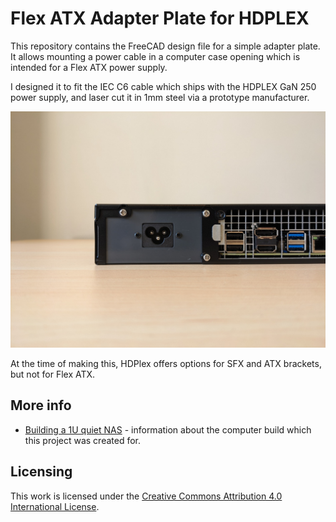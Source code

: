 # Flex ATX Adapter Plate for HDPLEX

This repository contains the FreeCAD design file for a simple adapter plate. It allows mounting a power cable in a computer case opening which is intended for a Flex ATX power supply.

I designed it to fit the IEC C6 cable which ships with the HDPLEX GaN 250 power supply, and laser cut it in 1mm steel via a prototype manufacturer.

<img src="https://raw.githubusercontent.com/mike42/flexatx-adapter-hdplex/main/image.jpg" alt="Flex ATX adapter" width="600">

At the time of making this, HDPlex offers options for SFX and ATX brackets, but not for Flex ATX.

## More info

- [Building a 1U quiet NAS](https://mike42.me/blog/2023-10-building-a-1u-quiet-nas) - information about the computer build which this project was created for.

## Licensing 

This work is licensed under the [Creative Commons Attribution 4.0 International License](https://creativecommons.org/licenses/by/4.0/).
